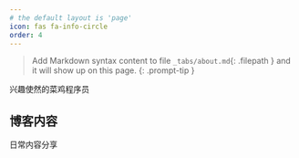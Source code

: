 ```yaml
---
# the default layout is 'page'
icon: fas fa-info-circle
order: 4
---
```


> Add Markdown syntax content to file `_tabs/about.md`{: .filepath } and it will show up on this page.
{: .prompt-tip }

兴趣使然的菜鸡程序员

## 博客内容
日常内容分享
